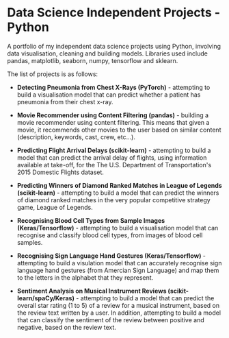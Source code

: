 # Data Science Independent Projects - Python
A portfolio of my independent data science projects using Python, involving data visualisation, cleaning and building models. Libraries used include pandas, matplotlib, seaborn, numpy, tensorflow and sklearn.

The list of projects is as follows:

* __Detecting Pneumonia from Chest X-Rays (PyTorch)__ - attempting to build a visualisation model that can predict whether a patient has pneumonia from their chest x-ray.

* __Movie Recommender using Content Filtering (pandas)__ - building a movie recommender using content filtering. This means that given a movie, it recommends other movies to the user based on similar content (description, keywords, cast, crew, etc...).

* __Predicting Flight Arrival Delays (scikit-learn)__ - attempting to build a model that can predict the arrival delay of flights, using information available at take-off, for the The U.S. Department of Transportation's 2015 Domestic Flights dataset.

* __Predicting Winners of Diamond Ranked Matches in League of Legends (scikit-learn)__ - attempting to build a model that can predict the winners of diamond ranked matches in the very popular competitive strategy game, League of Legends. 

* __Recognising Blood Cell Types from Sample Images (Keras/Tensorflow)__ - attempting to build a visualisation model that can recognise and classify blood cell types, from images of blood cell samples. 

* __Recognising Sign Language Hand Gestures (Keras/Tensorflow)__ - attempting to build a visulation model that can accurately recognise sign language hand gestures (from Amercian Sign Language) and map them to the letters in the alphabet that they represent.

* __Sentiment Analysis on Musical Instrument Reviews (scikit-learn/spaCy/Keras)__ - attempting to build a model that can predict the overall star rating (1 to 5) of a review for a musical instrument, based on the review text written by a user. In addition, attempting to build a model that can classify the sentiment of the review between positive and negative, based on the review text.
